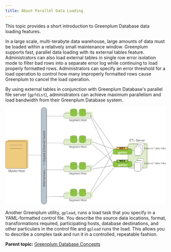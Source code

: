 ```yaml
---
title: About Parallel Data Loading 
---
```


This topic provides a short introduction to Greenplum Database data loading features.

In a large scale, multi-terabyte data warehouse, large amounts of data must be loaded within a relatively small maintenance window. Greenplum supports fast, parallel data loading with its external tables feature. Administrators can also load external tables in single row error isolation mode to filter bad rows into a separate error log while continuing to load properly formatted rows. Administrators can specify an error threshold for a load operation to control how many improperly formatted rows cause Greenplum to cancel the load operation.

By using external tables in conjunction with Greenplum Database's parallel file server \(`gpfdist`\), administrators can achieve maximum parallelism and load bandwidth from their Greenplum Database system.

![](../graphics/ext_tables.jpg "External Tables Using Greenplum Parallel File Server (gpfdist)")

Another Greenplum utility, `gpload`, runs a load task that you specify in a YAML-formatted control file. You describe the source data locations, format, transformations required, participating hosts, database destinations, and other particulars in the control file and `gpload` runs the load. This allows you to describe a complex task and run it in a controlled, repeatable fashion.

**Parent topic:** [Greenplum Database Concepts](../intro/partI.html)

